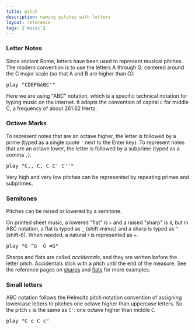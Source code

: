 ```yaml
---
title: pitch
description: naming pitches with letters
layout: reference
tags: ['music']
---
```


<h3>Letter Notes</h3>

Since ancient Rome, letters have been used to represent musical pitches.
The modern convention is to use the letters A through G, centered around
the C major scale (so that A and B are higher than G):

<pre class="jumbo">
play "CDEFG<span data-dfn="higher than G">ABC'</span>"
</pre>

Here we are using "ABC" notation, which is a specific technical notation
for typing music on the internet.  It adopts the convention of
capital `C` for middle C, a frequency of about 261.62 Hertz.

<h3>Octave Marks</h3>

To represent notes that are an octave higher, the letter is followed
by a prime (typed as a single quote `'` next to the Enter key).  To
represent notes that are an octave lower, the letter is followed by a
subprime (typed as a comma `,`).

<pre class="jumbo">
play "C,, C, C C' C''"
</pre>

Very high and very low pitches can be represented
by repeating primes and subprimes.

<h3>Semitones</h3>

Pitches can be raised or lowered by a semitone.

On printed sheet music, a lowered "flat" is &#x266D; and a raised "sharp" is
&#x266F;, but in ABC notation, a flat is typed as
`_` (shift-minus) and a sharp is typed as `^` (shift-6).
When needed, a natural &#x266E; is represented as `=`.

<pre class="jumbo">
play "G <span data-dfnup="G sharp">^G</span>&nbsp;<span data-dfn="G flat">_G</span>&nbsp;<span data-dfnup="G natural">=G</span>"
</pre>

Sharps and flats are called <em>accidentals</em>, and they are written
before the letter pitch.  Accidentals stick with a pitch until the end
of the measure.
See the reference pages on <a href="sharps.html">sharps</a> and
<a href="flats.html">flats</a> for more examples.

<h3>Small letters</h3>

ABC notation follows the Helmoltz pitch notation convention of assigning
lowercase letters to pitches one octave higher than uppercase letters.
So the pitch <code>c</code> is the same as <code>C'</code>: one octave
higher than middle <code>C</code>.

<pre class="jumbo">
play "C c C c"
</pre>
